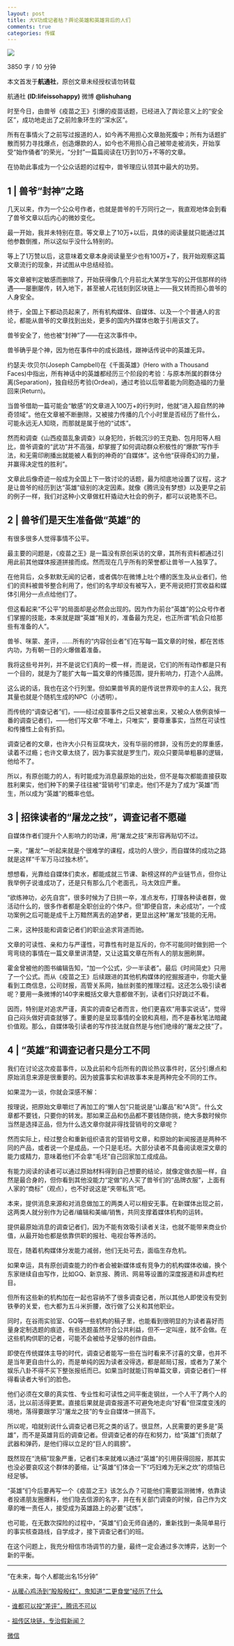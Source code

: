 ```yaml
---
layout: post
title: 大V功成记者枯？舆论英雄和英雄背后的人们
comments: true
categories: 传媒
---
```




![](http://ww1.sinaimg.cn/large/4b91f9d5gy1fu3a7femnpj20u00gwdst.jpg)

3850 字 / 10 分钟

  

本文首发于**航通社**，原创文章未经授权请勿转载

航通社 **(ID:lifeissohappy)** 微博 **@lishuhang**

  

时至今日，由兽爷《疫苗之王》引爆的疫苗话题，已经进入了舆论意义上的“安全区”，成功地走出了之前险象环生的“深水区”。

  

所有在事情火了之前写过报道的人，如今再不用担心文章胎死腹中；所有为话题扩散而努力寻找爆点，创造爆款的人，如今也不用担心自己被带走被消失，开始享受“始作俑者”的荣光，“分封”一篇篇阅读在1万到10万+不等的文章。

  

在协助此事成为一个公众话题的过程中，兽爷理应认领其中最大的功劳。

  

1 | 兽爷“封神”之路
--------------------

  

几天以来，作为一个公众号作者，也就是兽爷的千万同行之一，我直观地体会到看了兽爷文章以后内心的微妙变化。

  

最一开始，我并未特别在意。等文章上了10万+以后，具体的阅读量就只能通过其他参数倒推，所以这似乎没什么特别的。

  

等上了1万赞以后，这意味着文章本身阅读量至少也有100万+了，我开始观察这篇文章流行的现象，并试图从中总结经验。

  

等文章被判定敏感而删除了，开始获得像几个月前北大某学生写的公开信那样的待遇——屡删屡传，转入地下，甚至被人花钱刻到区块链上——我又转而担心兽爷的人身安全。

  

终于，全国上下都动员起来了，所有机构媒体、自媒体、以及一个个普通人的言论，都能从兽爷的文章找到出处，更多的国内外媒体也敢于引用该文了。

  

兽爷安全了，他也被“封神”了——在这次事件中。

  

兽爷确乎是个神，因为他在事件中的成长路线，跟神话传说中的英雄无异。

  

约瑟夫·坎贝尔(Joseph Campbell)在《千面英雄》(Hero with a Thousand Faces)中指出，所有神话中的英雄都经历三个阶段的考验：与原本所属的群体分离(Separation)，独自经历考验(Ordeal)，通过考验以后带着能为同胞造福的力量回来(Return)。

  

当兽爷借助一篇可能会“敏感”的文章进入100万+的行列时，他就“进入超自然的神奇领域”。他在文章被不断删除，又被接力传播的几个小时里是否经历了些什么，可能永远无人知晓，而那就是属于他的“试炼”。

  

然而和调查《山西疫苗乱象调查》以身犯险，折戟沉沙的王克勤、包月阳等人相比，兽爷调查的“武功”并不高强，却掌握了如何调动群众积极性的“爆款”写作手法，和无需印刷播出就能被人看到的神奇的“自媒体”。这令他“获得奇幻的力量，并赢得决定性的胜利”。

  

文章此后像奇迹一般成为全国上下一致讨论的话题，最为彻底地设置了议程，这才是让兽爷的经历到达“英雄”级别的决定因素。就像《腾讯没有梦想》以及更早之前的例子一样，我们对这种小文章做杠杆撬动大社会的例子，都可以说艳羡不已。

  

2 | 兽爷们是天生准备做“英雄”的
--------------------

  

有很多很多人觉得事情不公平。

  

最主要的问题是，《疫苗之王》是一篇没有原创采访的文章，其所有资料都通过引用此前其他媒体报道拼接而成。然而现在几乎所有的荣誉都让兽爷一人独享了。

  

在他背后，众多默默无闻的记者，或者偶尔在微博上吐个槽的医生及从业者们，他们的资料被兽爷整合利用了，他们的名字却没有被写入，更不用说把打赏收益和媒体引用分一点点给他们了。

  

但这看起来“不公平”的局面却是必然会出现的。因为作为前台“英雄”的公众号作者们掌握的技能，本来就是跟“英雄”相关的，准备最为充足，也正所谓“机会只给那些有准备的人”。

  

兽爷、咪蒙、差评，……所有的“内容创业者”们在写每一篇文章的时候，都在苦练内功，为有朝一日的火爆做着准备。

  

我将这些号并列，并不是说它们真的一模一样，而是说，它们的所有动作都是只有一个目的，就是为了能扩大每一篇文章的传播范围，提升影响力，打造个人品牌。

  

这么说的话，我也在这个行列里。但如果兽爷真的是传说世界观中的主人公，我充其量也就是个随机生成的NPC（小透明）。

  

而传统的“调查记者”们，——经过疫苗事件之后又被拿出来，又被众人依例哀悼一番的调查记者们，——他们写文章“不唯上，只唯实”，要尊重事实，当然在可读性和传播性上会有折扣。

  

调查记者的文章，也许大小只有豆腐块大，没有华丽的修辞，没有历史的厚重感，读着不过瘾；也许文章太绕了，因为事实就是罗生门，观众只要简单粗暴的逻辑，他给不了。

  

所以，有原创能力的人，有时能成为消息最原始的出处，但不是每次都能直接获取胜利果实，他们种下的果子往往被“营销号”们拿走。他们不是为了成为“英雄”而生，所以成为“英雄”的概率也低。

  

3 | 招徕读者的“屠龙之技”，调查记者不愿碰
--------------------

  

自媒体作者们提升个人影响力的功课，用“屠龙之技”来形容再贴切不过。

  

一来，“屠龙”一听起来就是个很难学的课程，成功的人很少，而自媒体的成功之路就是这样“千军万马过独木桥”。

  

想想看，光靠给自媒体们卖水，都能成就三节课、新榜这样的产业链节点，但你让我举例子说谁成功了，还是只有那么几个老面孔，马太效应严重。

  

“欲练神功，必先自宫”，很多时候为了日拱一卒，准点发布，打理各种读者群，做活动什么的，很多作者都是全职创业的个体户。但“即便自宫，未必成功”，一个成功案例之后可能是成千上万黯然离去的追梦者，更显出这种“屠龙”技能的无用。

  

二来，这种技能和调查记者们的职业追求背道而驰。

  

文章的可读性、亲和力与严谨性，可靠性有时是互斥的，你不可能同时做到把一个弯弯绕的事情在一篇文章里讲清楚，又让这篇文章在所有人的朋友圈刷屏。

  

霍金曾被他的图书编辑告知，“加一个公式，少一半读者”。最后《时间简史》只用了一个公式。而从《疫苗之王》后续跟进的其他机构媒体的挖掘报道中，你能大量看到工商信息，公司财报，高管关系网，抽丝剥茧的推理过程。这还怎么吸引读者呢？要用一条微博的140字来概括文章大意都做不到，读者们只好跳过不看。

  

因而，特别是对追求严谨，真实的调查记者而言，他们更喜欢“用事实说话”，觉得自己闷头做好调查就够了。重要的是呈现事情的全貌和真相，而不是春秋笔法暗藏价值观。那么，自媒体吸引读者的写作技法就自然是与他们绝缘的“屠龙之技”了。

  

4 | “英雄”和调查记者只是分工不同
--------------------

  

我们在讨论这次疫苗事件，以及此前和今后所有的舆论热议事件时，区分引爆点和原始消息来源是很重要的。因为披露事实和讲故事本来是两种完全不同的工作。

  

如果混为一谈，你就会深感不解：

  

按理说，把原始文章嚼烂了再加工的“懒人包”只能说是“山寨品”和“A货”。什么文章都不要钱，只要你的转发。那如果正品和仿品都不要钱随你挑，绝大多数时候你当然是选择正品，但为什么选文章你就非得找营销号的文章呢？

  

然而实际上，经过整合和重新组织语言的营销号文章，和原始的新闻报道是两种不同的产品，或者说一个是成品，一个只是毛坯。大部分读者不具备阅读艰深文章的能力或精力，意味着他们不会拿“毛坯”自己回家加工成成品。

  

有能力阅读的读者可以通过原始材料得到自己想要的结论，就像定做衣服一样，自然是最合身的，但你看到其他没能力“定做”的人买了兽爷们的“品牌衣服”，上面有人家的“商标”（观点），也不好说这是“夹带私货”吧。

  

本来，提供消息来源和对消息做加工的两类人可以相安无事。在新媒体出现之前，这两类人就分别作为记者/编辑和美编/销售，共同支撑着媒体机构的运转。

  

提供最原始消息的调查记者们，因为不能有效吸引读者关注，也就不能带来商业价值，从最开始也都是依靠供职的报社、电视台等养活的。

  

现在，随着机构媒体分发能力减弱，他们无处可去，面临生存危机。

  

如果幸运，具有原创调查能力的作者会被新媒体或有竞争力的机构媒体收编，换个东家继续自由写作，比如GQ、新京报、腾讯、网易等设置的深度报道和非虚构栏目。

  

但所有这些新的机构加在一起也容纳不了很多调查记者，所以其他人即使没有受到铁拳的关爱，也大都为五斗米折腰，改行做了公关和其他职业。

  

同时，在谷雨实验室、GQ等一些机构的稿子里，也能看到很明显的为读者喜好而量身定制选题的痕迹，有些选题虽然符合公共利益，但不一定叫座，就不会做。在这些机构供职的记者，可能不会被给予足够的创作自由。

  

即使在传统媒体主导的时代，调查记者能写一些在当时看来不讨喜的文章，也并不是当年更自由什么的，而是单纯的因为读者没得选，都是邮局订报，或者为了某个娱乐八卦不得不买下整张报纸而已。如果当时就能订购单篇文章，调查记者们一样得看读者大爷们的脸色。

  

他们必须在文章的真实性、专业性和可读性之间平衡走钢丝，一个人干了两个人的活，比以前活得更累。直接后果就是调查报道不可避免地走向“好看”但深度变浅的境地，落得要跟学习“屠龙之技”的专业自媒体一拼高下。

  

所以呢，咱就别说什么调查记者已死之类的话了。很显然，人民需要的更多是“英雄”，而不是英雄背后的调查记者。但调查记者的存在和努力，给“英雄”们贡献了武器和弹药，是他们得以立足的“巨人的肩膀”。

  

既然现在“洗稿”现象严重，记者们本来就难以通过“英雄”的引用获得回报，那其实也没必要哀叹这个群体的萎缩，让“英雄”们体会一下“巧妇难为无米之炊”的烦恼已经足够。

  

“英雄”们今后要再写一个《疫苗之王》该怎么办？可能他们需要监测微博，依靠读者投递朋友圈爆料，他们隐去信源的名字，并在有关部门调查的时候，自己作为文章的唯一责任人，接受成为英雄路上的必要“试炼”。

  

也可能，在无数次探险的过程中，“英雄”们会无师自通的，重新找到一条简单易行的事实核查路线，自学成才，接下调查记者们的班。

  

在这个问题上，我充分相信市场调节的力量，最终一定会通过多次博弈，达到一个新的平衡。

* * *

  

“在未来，每个人都能出名15分钟”

- [从暖心鸡汤到“股股殷红”，鬼知道“二更食堂”经历了什么](http://mp.weixin.qq.com/s?__biz=MjM5Mjg1ODIxMQ==&mid=2650659725&idx=1&sn=dacd4729c0458eff5bb9f8c9d0ebbf08&chksm=be96928189e11b970e1f8197eedfa500b74366ed94458cce42cda21a10139460a538d7c953c7&scene=21#wechat_redirect)

- [谁都可以投“差评”，腾讯不可以](http://mp.weixin.qq.com/s?__biz=MjM5Mjg1ODIxMQ==&mid=2650659747&idx=1&sn=0b6cd7ba6a09199099603c3c2fefcc1b&chksm=be9692af89e11bb9779ae070d08b3363ed044be20dd97a46d50c3548cfc232906cef7313d56c&scene=21#wechat_redirect)

- [祖传区块链，专治假新闻？](http://mp.weixin.qq.com/s?__biz=MjM5Mjg1ODIxMQ==&mid=2650659792&idx=1&sn=0cd48860b4020698400f4ed47977bde5&chksm=be9692dc89e11bcaaa13cd14c573b899772bac9183ef43ca5a5a8e2904784a1825de52e71fa3&scene=21#wechat_redirect)

[微信](https://mp.weixin.qq.com/s?__biz=MjM5Mjg1ODIxMQ==&mid=2650659874&idx=1&sn=17e58fbd821c5bc4d130c206ff25d50b)